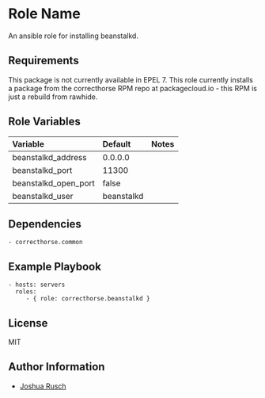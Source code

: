 Role Name
=========

An ansible role for installing beanstalkd.

Requirements
------------

This package is not currently available in EPEL 7. This role currently installs a package from the correcthorse RPM repo at packagecloud.io - this RPM is just a rebuild from rawhide.

Role Variables
--------------

| Variable                              | Default				| Notes				|
| :---                                  | :---                                  | :--- 				|
| beanstalkd_address			| 0.0.0.0				| 				|
| beanstalkd_port			| 11300					|				|
| beanstalkd_open_port			| false					|				|
| beanstalkd_user			| beanstalkd				|				|

Dependencies
------------

    - correcthorse.common

Example Playbook
----------------

    - hosts: servers
      roles:
         - { role: correcthorse.beanstalkd }

License
-------

MIT

Author Information
------------------

* [Joshua Rusch](https://correct.horse/)
